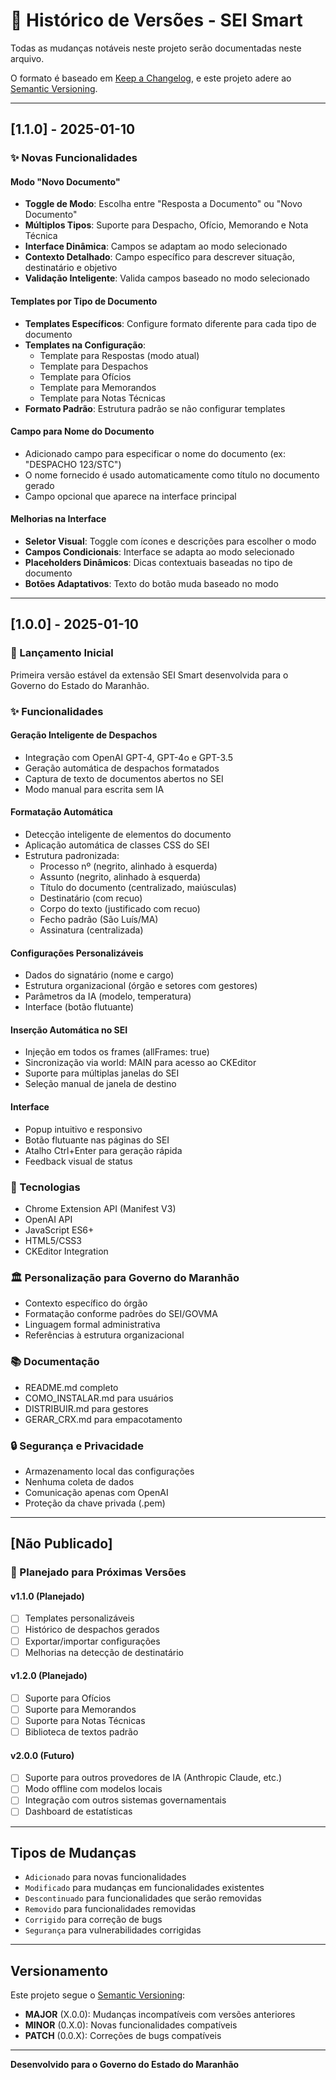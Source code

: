 # 📝 Histórico de Versões - SEI Smart

Todas as mudanças notáveis neste projeto serão documentadas neste arquivo.

O formato é baseado em [Keep a Changelog](https://keepachangelog.com/pt-BR/1.0.0/),
e este projeto adere ao [Semantic Versioning](https://semver.org/lang/pt-BR/).

---

## [1.1.0] - 2025-01-10

### ✨ Novas Funcionalidades

#### Modo "Novo Documento" 
- **Toggle de Modo**: Escolha entre "Resposta a Documento" ou "Novo Documento"
- **Múltiplos Tipos**: Suporte para Despacho, Ofício, Memorando e Nota Técnica
- **Interface Dinâmica**: Campos se adaptam ao modo selecionado
- **Contexto Detalhado**: Campo específico para descrever situação, destinatário e objetivo
- **Validação Inteligente**: Valida campos baseado no modo selecionado

#### Templates por Tipo de Documento
- **Templates Específicos**: Configure formato diferente para cada tipo de documento
- **Templates na Configuração**: 
  - Template para Respostas (modo atual)
  - Template para Despachos
  - Template para Ofícios
  - Template para Memorandos
  - Template para Notas Técnicas
- **Formato Padrão**: Estrutura padrão se não configurar templates

#### Campo para Nome do Documento
- Adicionado campo para especificar o nome do documento (ex: "DESPACHO 123/STC")
- O nome fornecido é usado automaticamente como título no documento gerado
- Campo opcional que aparece na interface principal

#### Melhorias na Interface
- **Seletor Visual**: Toggle com ícones e descrições para escolher o modo
- **Campos Condicionais**: Interface se adapta ao modo selecionado
- **Placeholders Dinâmicos**: Dicas contextuais baseadas no tipo de documento
- **Botões Adaptativos**: Texto do botão muda baseado no modo

---

## [1.0.0] - 2025-01-10

### 🎉 Lançamento Inicial

Primeira versão estável da extensão SEI Smart desenvolvida para o Governo do Estado do Maranhão.

### ✨ Funcionalidades

#### Geração Inteligente de Despachos
- Integração com OpenAI GPT-4, GPT-4o e GPT-3.5
- Geração automática de despachos formatados
- Captura de texto de documentos abertos no SEI
- Modo manual para escrita sem IA

#### Formatação Automática
- Detecção inteligente de elementos do documento
- Aplicação automática de classes CSS do SEI
- Estrutura padronizada:
  - Processo nº (negrito, alinhado à esquerda)
  - Assunto (negrito, alinhado à esquerda)
  - Título do documento (centralizado, maiúsculas)
  - Destinatário (com recuo)
  - Corpo do texto (justificado com recuo)
  - Fecho padrão (São Luís/MA)
  - Assinatura (centralizada)

#### Configurações Personalizáveis
- Dados do signatário (nome e cargo)
- Estrutura organizacional (órgão e setores com gestores)
- Parâmetros da IA (modelo, temperatura)
- Interface (botão flutuante)

#### Inserção Automática no SEI
- Injeção em todos os frames (allFrames: true)
- Sincronização via world: MAIN para acesso ao CKEditor
- Suporte para múltiplas janelas do SEI
- Seleção manual de janela de destino

#### Interface
- Popup intuitivo e responsivo
- Botão flutuante nas páginas do SEI
- Atalho Ctrl+Enter para geração rápida
- Feedback visual de status

### 🔧 Tecnologias
- Chrome Extension API (Manifest V3)
- OpenAI API
- JavaScript ES6+
- HTML5/CSS3
- CKEditor Integration

### 🏛️ Personalização para Governo do Maranhão
- Contexto específico do órgão
- Formatação conforme padrões do SEI/GOVMA
- Linguagem formal administrativa
- Referências à estrutura organizacional

### 📚 Documentação
- README.md completo
- COMO_INSTALAR.md para usuários
- DISTRIBUIR.md para gestores
- GERAR_CRX.md para empacotamento

### 🔒 Segurança e Privacidade
- Armazenamento local das configurações
- Nenhuma coleta de dados
- Comunicação apenas com OpenAI
- Proteção da chave privada (.pem)

---

## [Não Publicado]

### 🚀 Planejado para Próximas Versões

#### v1.1.0 (Planejado)
- [ ] Templates personalizáveis
- [ ] Histórico de despachos gerados
- [ ] Exportar/importar configurações
- [ ] Melhorias na detecção de destinatário

#### v1.2.0 (Planejado)
- [ ] Suporte para Ofícios
- [ ] Suporte para Memorandos
- [ ] Suporte para Notas Técnicas
- [ ] Biblioteca de textos padrão

#### v2.0.0 (Futuro)
- [ ] Suporte para outros provedores de IA (Anthropic Claude, etc.)
- [ ] Modo offline com modelos locais
- [ ] Integração com outros sistemas governamentais
- [ ] Dashboard de estatísticas

---

## Tipos de Mudanças

- `Adicionado` para novas funcionalidades
- `Modificado` para mudanças em funcionalidades existentes
- `Descontinuado` para funcionalidades que serão removidas
- `Removido` para funcionalidades removidas
- `Corrigido` para correção de bugs
- `Segurança` para vulnerabilidades corrigidas

---

## Versionamento

Este projeto segue o [Semantic Versioning](https://semver.org/):

- **MAJOR** (X.0.0): Mudanças incompatíveis com versões anteriores
- **MINOR** (0.X.0): Novas funcionalidades compatíveis
- **PATCH** (0.0.X): Correções de bugs compatíveis

---

**Desenvolvido para o Governo do Estado do Maranhão**

